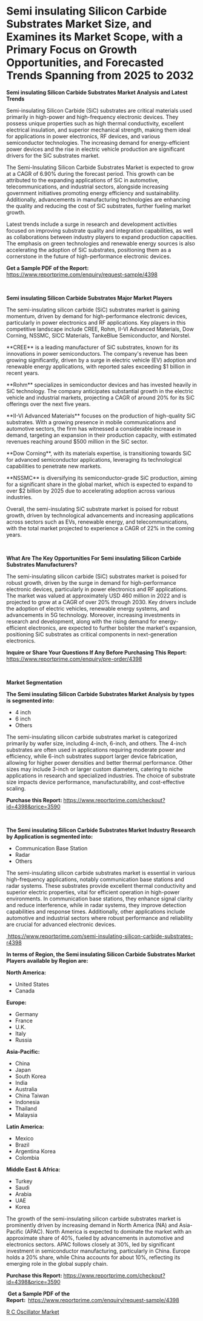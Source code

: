 <p><h1>Semi insulating Silicon Carbide Substrates Market Size, and Examines its Market Scope, with a Primary Focus on Growth Opportunities, and Forecasted Trends Spanning from 2025 to 2032</h1></p><p><strong>Semi insulating Silicon Carbide Substrates Market Analysis and Latest Trends</strong></p>
<p><p>Semi-insulating Silicon Carbide (SiC) substrates are critical materials used primarily in high-power and high-frequency electronic devices. They possess unique properties such as high thermal conductivity, excellent electrical insulation, and superior mechanical strength, making them ideal for applications in power electronics, RF devices, and various semiconductor technologies. The increasing demand for energy-efficient power devices and the rise in electric vehicle production are significant drivers for the SiC substrates market.</p><p>The Semi-Insulating Silicon Carbide Substrates Market is expected to grow at a CAGR of 6.90% during the forecast period. This growth can be attributed to the expanding applications of SiC in automotive, telecommunications, and industrial sectors, alongside increasing government initiatives promoting energy efficiency and sustainability. Additionally, advancements in manufacturing technologies are enhancing the quality and reducing the cost of SiC substrates, further fueling market growth. </p><p>Latest trends include a surge in research and development activities focused on improving substrate quality and integration capabilities, as well as collaborations between industry players to expand production capacities. The emphasis on green technologies and renewable energy sources is also accelerating the adoption of SiC substrates, positioning them as a cornerstone in the future of high-performance electronic devices.</p></p>
<p><strong>Get a Sample PDF of the Report:&nbsp;</strong> <a href="https://www.reportprime.com/enquiry/request-sample/4398?utm_campaign=1932&utm_medium=2&utm_source=Github&utm_content=ia&utm_term=19032025&utm_id=semi-insulating-silicon-carbide-substrates">https://www.reportprime.com/enquiry/request-sample/4398</a></p>
<p>&nbsp;</p>
<p><strong>Semi insulating Silicon Carbide Substrates Major Market Players</strong></p>
<p><p>The semi-insulating silicon carbide (SiC) substrates market is gaining momentum, driven by demand for high-performance electronic devices, particularly in power electronics and RF applications. Key players in this competitive landscape include CREE, Rohm, II-VI Advanced Materials, Dow Corning, NSSMC, SICC Materials, TankeBlue Semiconductor, and Norstel.</p><p>**CREE** is a leading manufacturer of SiC substrates, known for its innovations in power semiconductors. The company's revenue has been growing significantly, driven by a surge in electric vehicle (EV) adoption and renewable energy applications, with reported sales exceeding $1 billion in recent years. </p><p>**Rohm** specializes in semiconductor devices and has invested heavily in SiC technology. The company anticipates substantial growth in the electric vehicle and industrial markets, projecting a CAGR of around 20% for its SiC offerings over the next five years.</p><p>**II-VI Advanced Materials** focuses on the production of high-quality SiC substrates. With a growing presence in mobile communications and automotive sectors, the firm has witnessed a considerable increase in demand, targeting an expansion in their production capacity, with estimated revenues reaching around $500 million in the SiC sector.</p><p>**Dow Corning**, with its materials expertise, is transitioning towards SiC for advanced semiconductor applications, leveraging its technological capabilities to penetrate new markets. </p><p>**NSSMC** is diversifying its semiconductor-grade SiC production, aiming for a significant share in the global market, which is expected to expand to over $2 billion by 2025 due to accelerating adoption across various industries.</p><p>Overall, the semi-insulating SiC substrate market is poised for robust growth, driven by technological advancements and increasing applications across sectors such as EVs, renewable energy, and telecommunications, with the total market projected to experience a CAGR of 22% in the coming years.</p></p>
<p>&nbsp;</p>
<p><strong>What Are The Key Opportunities For Semi insulating Silicon Carbide Substrates Manufacturers?</strong></p>
<p><p>The semi-insulating silicon carbide (SiC) substrates market is poised for robust growth, driven by the surge in demand for high-performance electronic devices, particularly in power electronics and RF applications. The market was valued at approximately USD 460 million in 2022 and is projected to grow at a CAGR of over 20% through 2030. Key drivers include the adoption of electric vehicles, renewable energy systems, and advancements in 5G technology. Moreover, increasing investments in research and development, along with the rising demand for energy-efficient electronics, are expected to further bolster the market's expansion, positioning SiC substrates as critical components in next-generation electronics.</p></p>
<p><strong>Inquire or Share Your Questions If Any Before Purchasing This Report:</strong> <a href="https://www.reportprime.com/enquiry/pre-order/4398?utm_campaign=1932&utm_medium=2&utm_source=Github&utm_content=ia&utm_term=19032025&utm_id=semi-insulating-silicon-carbide-substrates">https://www.reportprime.com/enquiry/pre-order/4398</a></p>
<p>&nbsp;</p>
<p><strong>Market Segmentation</strong></p>
<p><strong>The Semi insulating Silicon Carbide Substrates Market Analysis by types is segmented into:</strong></p>
<p><ul><li>4 inch</li><li>6 inch</li><li>Others</li></ul></p>
<p><p>The semi-insulating silicon carbide substrates market is categorized primarily by wafer size, including 4-inch, 6-inch, and others. The 4-inch substrates are often used in applications requiring moderate power and efficiency, while 6-inch substrates support larger device fabrication, allowing for higher power densities and better thermal performance. Other sizes may include 3-inch or larger custom diameters, catering to niche applications in research and specialized industries. The choice of substrate size impacts device performance, manufacturability, and cost-effective scaling.</p></p>
<p><strong>Purchase this Report:&nbsp;</strong><a href="https://www.reportprime.com/checkout?id=4398&price=3590&utm_campaign=1932&utm_medium=2&utm_source=Github&utm_content=ia&utm_term=19032025&utm_id=semi-insulating-silicon-carbide-substrates">https://www.reportprime.com/checkout?id=4398&price=3590</a></p>
<p>&nbsp;</p>
<p><strong>The Semi insulating Silicon Carbide Substrates Market Industry Research by Application is segmented into:</strong></p>
<p><ul><li>Communication Base Station</li><li>Radar</li><li>Others</li></ul></p>
<p><p>The semi-insulating silicon carbide substrates market is essential in various high-frequency applications, notably communication base stations and radar systems. These substrates provide excellent thermal conductivity and superior electric properties, vital for efficient operation in high-power environments. In communication base stations, they enhance signal clarity and reduce interference, while in radar systems, they improve detection capabilities and response times. Additionally, other applications include automotive and industrial sectors where robust performance and reliability are crucial for advanced electronic devices.</p></p>
<p><a href="https://www.reportprime.com/semi-insulating-silicon-carbide-substrates-r4398?utm_campaign=1932&utm_medium=2&utm_source=Github&utm_content=ia&utm_term=19032025&utm_id=semi-insulating-silicon-carbide-substrates">&nbsp;https://www.reportprime.com/semi-insulating-silicon-carbide-substrates-r4398</a></p>
<p><strong>In terms of Region, the Semi insulating Silicon Carbide Substrates Market Players available by Region are:</strong></p>
<p>
    <p> <strong> North America: </strong>
        <ul>
            <li>United States</li>
            <li>Canada</li>
        </ul>
        </p> 
    <p> <strong> Europe: </strong>
        <ul>
            <li>Germany</li>
            <li>France</li>
            <li>U.K.</li>
            <li>Italy</li>
            <li>Russia</li>
        </ul>
        </p> 
    <p> <strong> Asia-Pacific: </strong>
        <ul>
            <li>China</li>
            <li>Japan</li>
            <li>South Korea</li>
            <li>India</li>
            <li>Australia</li>
            <li>China Taiwan</li>
            <li>Indonesia</li>
            <li>Thailand</li>
            <li>Malaysia</li>
        </ul>
        </p> 
    <p> <strong> Latin America: </strong>
        <ul>
            <li>Mexico</li>
            <li>Brazil</li>
            <li>Argentina Korea</li>
            <li>Colombia</li>
        </ul>
        </p> 
    <p> <strong> Middle East & Africa: </strong>
        <ul>
            <li>Turkey</li>
            <li>Saudi</li>
            <li>Arabia</li>
            <li>UAE</li>
            <li>Korea</li>
        </ul>
    </p>
    </p>
<p><p>The growth of the semi-insulating silicon carbide substrates market is prominently driven by increasing demand in North America (NA) and Asia-Pacific (APAC). North America is expected to dominate the market with an approximate share of 40%, fueled by advancements in automotive and electronics sectors. APAC follows closely at 30%, led by significant investment in semiconductor manufacturing, particularly in China. Europe holds a 20% share, while China accounts for about 10%, reflecting its emerging role in the global supply chain.</p></p>
<p><strong>Purchase this Report: </strong><a href="https://www.reportprime.com/checkout?id=4398&price=3590&utm_campaign=1932&utm_medium=2&utm_source=Github&utm_content=ia&utm_term=19032025&utm_id=semi-insulating-silicon-carbide-substrates">https://www.reportprime.com/checkout?id=4398&price=3590</a></p>
<p>&nbsp;<strong>Get a Sample PDF of the Report:&nbsp;&nbsp;</strong><a href="https://www.reportprime.com/enquiry/request-sample/4398?utm_campaign=1932&utm_medium=2&utm_source=Github&utm_content=ia&utm_term=19032025&utm_id=semi-insulating-silicon-carbide-substrates">https://www.reportprime.com/enquiry/request-sample/4398</a></p>
<p><strong></strong></p>
<p><p><a href="https://github.com/vimar16th/Market-Research-Report-List-7/blob/main/r-c-oscillator-market.md?utm_campaign=1932&utm_medium=2&utm_source=Github&utm_content=ia&utm_term=19032025&utm_id=semi-insulating-silicon-carbide-substrates">R C Oscillator Market</a></p></p>